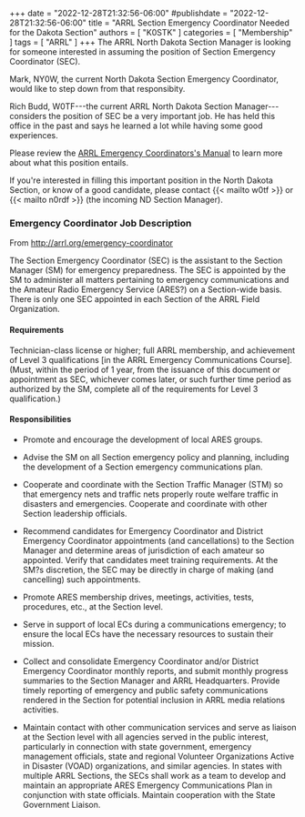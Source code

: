 +++
date = "2022-12-28T21:32:56-06:00"
#publishdate = "2022-12-28T21:32:56-06:00"
title = "ARRL Section Emergency Coordinator Needed for the Dakota Section"
authors = [ "K0STK" ]
categories = [ "Membership" ]
tags = [ "ARRL" ]
+++
The ARRL North Dakota Section Manager is looking for someone interested in
assuming the position of Section Emergency Coordinator (SEC).

Mark, NY0W, the current North Dakota Section Emergency Coordinator,
would like to step down from that responsibity.
<!--more--> 

Rich Budd, W0TF---the current ARRL North Dakota Section Manager---considers 
the position of SEC be a very important job. He has held this office in the
past and says he learned a lot while having some good experiences.

Please review the
[ARRL Emergency Coordinators's Manual](http://arrl.org/files/file/Public%20Service/ECMANUAL.PDF)
to learn more about what this position entails.

If you're interested in filling this important position in the North
Dakota Section, or know of a good candidate, please contact
{{< mailto w0tf >}} or {{< mailto n0rdf >}} (the incoming ND Section Manager).

### Emergency Coordinator Job Description

From http://arrl.org/emergency-coordinator

The Section Emergency Coordinator (SEC) is the assistant to the Section Manager
(SM) for emergency preparedness.  The SEC is appointed by the SM to administer
all matters pertaining to emergency communications and the Amateur Radio
Emergency Service (ARES?) on a Section-wide basis.  There is only one SEC
appointed in each Section of the ARRL Field Organization.

#### Requirements

Technician-class license or higher; full ARRL membership, and
achievement of Level 3 qualifications [in the ARRL Emergency
Communications Course]. (Must, within the period of 1 year, from the
issuance of this document or appointment as SEC, whichever comes later,
or such further time period as authorized by the SM, complete all of the
requirements for Level 3 qualification.)

#### Responsibilities

* Promote and encourage the development of local ARES groups.

* Advise the SM on all Section emergency policy and planning, including the
development of a Section emergency communications plan.

* Cooperate and coordinate with the Section Traffic Manager (STM) so that
emergency nets and traffic nets properly route welfare traffic in disasters and
emergencies.  Cooperate and coordinate with other Section leadership officials.

* Recommend candidates for Emergency Coordinator and District Emergency
Coordinator appointments (and cancellations) to the Section Manager and
determine areas of jurisdiction of each amateur so appointed.  Verify that
candidates meet training requirements. At the SM?s discretion, the SEC may be
directly in charge of making (and cancelling) such appointments.

* Promote ARES membership drives, meetings, activities, tests, procedures, etc.,
at the Section level.

* Serve in support of local ECs during a communications emergency; to ensure the
local ECs have the necessary resources to sustain their mission.

* Collect and consolidate Emergency Coordinator and/or District Emergency
Coordinator monthly reports, and submit monthly progress summaries to the
Section Manager and ARRL Headquarters. Provide timely reporting of emergency
and public safety communications rendered in the Section for potential
inclusion in ARRL media relations activities.

* Maintain contact with other communication services and serve as liaison at the
Section level with all agencies served in the public interest, particularly in
connection with state government, emergency management officials, state and
regional Volunteer Organizations Active in Disaster (VOAD) organizations, and
similar agencies. In states with multiple ARRL Sections, the SECs shall work as
a team to develop and maintain an appropriate ARES Emergency Communications
Plan in conjunction with state officials. Maintain cooperation with the State
Government Liaison.

